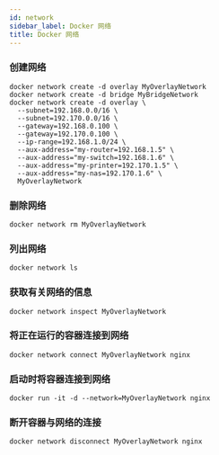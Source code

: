 ```yaml
---
id: network
sidebar_label: Docker 网络
title: Docker 网络
---
```


### 创建网络

```shell
docker network create -d overlay MyOverlayNetwork
docker network create -d bridge MyBridgeNetwork
docker network create -d overlay \
  --subnet=192.168.0.0/16 \
  --subnet=192.170.0.0/16 \
  --gateway=192.168.0.100 \
  --gateway=192.170.0.100 \
  --ip-range=192.168.1.0/24 \
  --aux-address="my-router=192.168.1.5" \
  --aux-address="my-switch=192.168.1.6" \
  --aux-address="my-printer=192.170.1.5" \
  --aux-address="my-nas=192.170.1.6" \
  MyOverlayNetwork
```

### 删除网络

```shell
docker network rm MyOverlayNetwork
```

### 列出网络

```shell
docker network ls
```

### 获取有关网络的信息

```shell
docker network inspect MyOverlayNetwork
```

### 将正在运行的容器连接到网络

```shell
docker network connect MyOverlayNetwork nginx
```

### 启动时将容器连接到网络

```shell
docker run -it -d --network=MyOverlayNetwork nginx
```

### 断开容器与网络的连接

```shell
docker network disconnect MyOverlayNetwork nginx
```
